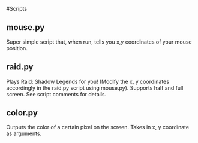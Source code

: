 #Scripts
## mouse.py
Super simple script that, when run, tells you x,y coordinates of your mouse position.

## raid.py
Plays Raid: Shadow Legends for you! (Modify the x, y coordinates accordingly in the raid.py script using mouse.py). Supports half and full screen. See script comments for details.

## color.py
Outputs the color of a certain pixel on the screen. Takes in x, y coordinate as arguments.
